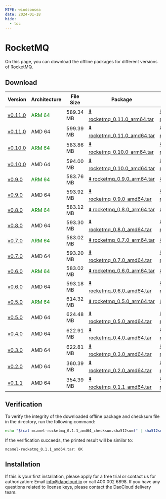 ```yaml
---
MTPE: windsonsea
date: 2024-01-18
hide:
  - toc
---
```


# RocketMQ

On this page, you can download the offline packages for different versions of RocketMQ.

## Download

| Version | Architecture | File Size | Package   | Checksum File | Updated Date |
| ------ | ------------ | --------- | ---------- | ------------ | ------------ |
| [v0.11.0](../../../middleware/rocketmq/release-notes.md) | <font color=green>ARM 64</font> | 589.34 MB | [:arrow_down: rocketmq_0.11.0_arm64.tar](https://qiniu-download-public.daocloud.io/DaoCloud_Enterprise/mcamel-rocketmq_0.11.0_arm64.tar) | [:arrow_down: rocketmq_0.11.0_arm64_checksum.sha512sum](https://qiniu-download-public.daocloud.io/DaoCloud_Enterprise/mcamel-rocketmq_0.11.0_arm64_checksum.sha512sum) | 2024-10-08 |
| [v0.11.0](../../../middleware/rocketmq/release-notes.md) | AMD 64 | 599.39 MB | [:arrow_down: rocketmq_0.11.0_amd64.tar](https://qiniu-download-public.daocloud.io/DaoCloud_Enterprise/mcamel-rocketmq_0.11.0_amd64.tar) | [:arrow_down: rocketmq_0.11.0_amd64_checksum.sha512sum](https://qiniu-download-public.daocloud.io/DaoCloud_Enterprise/mcamel-rocketmq_0.11.0_amd64_checksum.sha512sum) | 2024-10-08 |
| [v0.10.0](../../../middleware/rocketmq/release-notes.md) | <font color=green>ARM 64</font> | 583.86 MB | [:arrow_down: rocketmq_0.10.0_arm64.tar](https://qiniu-download-public.daocloud.io/DaoCloud_Enterprise/mcamel-rocketmq_0.10.0_arm64.tar) | [:arrow_down: rocketmq_0.10.0_arm64_checksum.sha512sum](https://qiniu-download-public.daocloud.io/DaoCloud_Enterprise/mcamel-rocketmq_0.10.0_arm64_checksum.sha512sum) | 2024-09-06 |
| [v0.10.0](../../../middleware/rocketmq/release-notes.md) | AMD 64 | 594.00 MB | [:arrow_down: rocketmq_0.10.0_amd64.tar](https://qiniu-download-public.daocloud.io/DaoCloud_Enterprise/mcamel-rocketmq_0.10.0_amd64.tar) | [:arrow_down: rocketmq_0.10.0_amd64_checksum.sha512sum](https://qiniu-download-public.daocloud.io/DaoCloud_Enterprise/mcamel-rocketmq_0.10.0_amd64_checksum.sha512sum) | 2024-09-06 |
| [v0.9.0](../../../middleware/rocketmq/release-notes.md) | <font color=green>ARM 64</font> | 583.76 MB | [:arrow_down: rocketmq_0.9.0_arm64.tar](https://qiniu-download-public.daocloud.io/DaoCloud_Enterprise/mcamel-rocketmq_0.9.0_arm64.tar) | [:arrow_down: rocketmq_0.9.0_arm64_checksum.sha512sum](https://qiniu-download-public.daocloud.io/DaoCloud_Enterprise/mcamel-rocketmq_0.9.0_arm64_checksum.sha512sum) | 2024-08-08 |
| [v0.9.0](../../../middleware/rocketmq/release-notes.md) | AMD 64 | 593.92 MB | [:arrow_down: rocketmq_0.9.0_amd64.tar](https://qiniu-download-public.daocloud.io/DaoCloud_Enterprise/mcamel-rocketmq_0.9.0_amd64.tar) | [:arrow_down: rocketmq_0.9.0_amd64_checksum.sha512sum](https://qiniu-download-public.daocloud.io/DaoCloud_Enterprise/mcamel-rocketmq_0.9.0_amd64_checksum.sha512sum) | 2024-08-08 |
| [v0.8.0](../../../middleware/rocketmq/release-notes.md) | <font color=green>ARM 64</font> | 583.12 MB | [:arrow_down: rocketmq_0.8.0_arm64.tar](https://qiniu-download-public.daocloud.io/DaoCloud_Enterprise/mcamel-rocketmq_0.8.0_arm64.tar) | [:arrow_down: rocketmq_0.8.0_arm64_checksum.sha512sum](https://qiniu-download-public.daocloud.io/DaoCloud_Enterprise/mcamel-rocketmq_0.8.0_arm64_checksum.sha512sum) | 2024-07-04 |
| [v0.8.0](../../../middleware/rocketmq/release-notes.md) | AMD 64 | 593.30 MB | [:arrow_down: rocketmq_0.8.0_amd64.tar](https://qiniu-download-public.daocloud.io/DaoCloud_Enterprise/mcamel-rocketmq_0.8.0_amd64.tar) | [:arrow_down: rocketmq_0.8.0_amd64_checksum.sha512sum](https://qiniu-download-public.daocloud.io/DaoCloud_Enterprise/mcamel-rocketmq_0.8.0_amd64_checksum.sha512sum) | 2024-07-04 |
| [v0.7.0](../../../middleware/rocketmq/release-notes.md) | <font color=green>ARM 64</font> | 583.02 MB | [:arrow_down: rocketmq_0.7.0_arm64.tar](https://qiniu-download-public.daocloud.io/DaoCloud_Enterprise/mcamel-rocketmq_0.7.0_arm64.tar) | [:arrow_down: rocketmq_0.7.0_arm64_checksum.sha512sum](https://qiniu-download-public.daocloud.io/DaoCloud_Enterprise/mcamel-rocketmq_0.7.0_arm64_checksum.sha512sum) | 2024-06-05 |
| [v0.7.0](../../../middleware/rocketmq/release-notes.md) | AMD 64 | 593.20 MB | [:arrow_down: rocketmq_0.7.0_amd64.tar](https://qiniu-download-public.daocloud.io/DaoCloud_Enterprise/mcamel-rocketmq_0.7.0_amd64.tar) | [:arrow_down: rocketmq_0.7.0_amd64_checksum.sha512sum](https://qiniu-download-public.daocloud.io/DaoCloud_Enterprise/mcamel-rocketmq_0.7.0_amd64_checksum.sha512sum) | 2024-06-05 |
| [v0.6.0](../../../middleware/rocketmq/release-notes.md) | <font color=green>ARM 64</font> | 583.02 MB | [:arrow_down: rocketmq_0.6.0_arm64.tar](https://qiniu-download-public.daocloud.io/DaoCloud_Enterprise/mcamel-rocketmq_0.6.0_arm64.tar) | [:arrow_down: rocketmq_0.6.0_arm64_checksum.sha512sum](https://qiniu-download-public.daocloud.io/DaoCloud_Enterprise/mcamel-rocketmq_0.6.0_arm64_checksum.sha512sum) | 2024-05-08 |
| [v0.6.0](../../../middleware/rocketmq/release-notes.md) | AMD 64 | 593.18 MB | [:arrow_down: rocketmq_0.6.0_amd64.tar](https://qiniu-download-public.daocloud.io/DaoCloud_Enterprise/mcamel-rocketmq_0.6.0_amd64.tar) | [:arrow_down: rocketmq_0.6.0_amd64_checksum.sha512sum](https://qiniu-download-public.daocloud.io/DaoCloud_Enterprise/mcamel-rocketmq_0.6.0_amd64_checksum.sha512sum) | 2024-05-08 |
| [v0.5.0](../../../middleware/rocketmq/release-notes.md) | <font color="green">ARM 64</font> | 614.32 MB | [:arrow_down: rocketmq_0.5.0_arm64.tar](https://qiniu-download-public.daocloud.io/DaoCloud_Enterprise/mcamel-rocketmq_0.5.0_arm64.tar) | [:arrow_down: rocketmq_0.5.0_arm64_checksum.sha512sum](https://qiniu-download-public.daocloud.io/DaoCloud_Enterprise/mcamel-rocketmq_0.5.0_arm64_checksum.sha512sum) | 2024-04-03 |
| [v0.5.0](../../../middleware/rocketmq/release-notes.md) | AMD 64 | 624.48 MB | [:arrow_down: rocketmq_0.5.0_amd64.tar](https://qiniu-download-public.daocloud.io/DaoCloud_Enterprise/mcamel-rocketmq_0.5.0_amd64.tar) | [:arrow_down: rocketmq_0.5.0_amd64_checksum.sha512sum](https://qiniu-download-public.daocloud.io/DaoCloud_Enterprise/mcamel-rocketmq_0.5.0_amd64_checksum.sha512sum) | 2024-04-03 |
| [v0.4.0](../../../middleware/rocketmq/release-notes.md) | AMD 64 | 622.91 MB | [:arrow_down: rocketmq_0.4.0_amd64.tar](https://qiniu-download-public.daocloud.io/DaoCloud_Enterprise/mcamel-rocketmq_0.4.0_amd64.tar) | [:arrow_down: rocketmq_0.4.0_amd64_checksum.sha512sum](https://qiniu-download-public.daocloud.io/DaoCloud_Enterprise/mcamel-rocketmq_0.4.0_amd64_checksum.sha512sum) | 2024-02-01 |
| [v0.3.0](../../../middleware/rocketmq/release-notes.md) | AMD 64 | 622.81 MB | [:arrow_down: rocketmq_0.3.0_amd64.tar](https://qiniu-download-public.daocloud.io/DaoCloud_Enterprise/mcamel-rocketmq_0.3.0_amd64.tar) | [:arrow_down: rocketmq_0.3.0_amd64_checksum.sha512sum](https://qiniu-download-public.daocloud.io/DaoCloud_Enterprise/mcamel-rocketmq_0.3.0_amd64_checksum.sha512sum) | 2024-01-04 |
| [v0.2.0](../../../middleware/rocketmq/release-notes.md) | AMD 64 | 360.39 MB | [:arrow_down: rocketmq_0.2.0_amd64.tar](https://qiniu-download-public.daocloud.io/DaoCloud_Enterprise/mcamel-rocketmq_0.2.0_amd64.tar) | [:arrow_down: rocketmq_0.2.0_amd64_checksum.sha512sum](https://qiniu-download-public.daocloud.io/DaoCloud_Enterprise/mcamel-rocketmq_0.2.0_amd64_checksum.sha512sum) | 2023-12-10 |
| [v0.1.1](../../../middleware/rocketmq/release-notes.md) | AMD 64 | 354.39 MB | [:arrow_down: rocketmq_0.1.1_amd64.tar](https://qiniu-download-public.daocloud.io/DaoCloud_Enterprise/mcamel-rocketmq_0.1.1_amd64.tar) | [:arrow_down: rocketmq_0.1.1_amd64_checksum.sha512sum](https://qiniu-download-public.daocloud.io/DaoCloud_Enterprise/mcamel-rocketmq_0.1.1_amd64_checksum.sha512sum) | 2023-11-02 |

## Verification

To verify the integrity of the downloaded offline package and checksum file in the directory, run the following command:

```sh
echo "$(cat mcamel-rocketmq_0.1.1_amd64_checksum.sha512sum)" | sha512sum -c
```

If the verification succeeds, the printed result will be similar to:

```none
mcamel-rocketmq_0.1.1_amd64.tar: OK
```

## Installation

If this is your first installation, please apply for a free trial or contact us for authorization: Email info@daocloud.io or call 400 002 6898.
If you have any questions related to license keys, please contact the DaoCloud delivery team.
